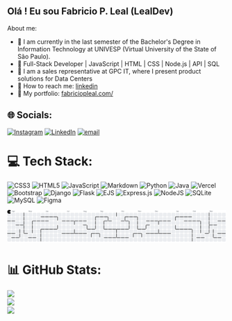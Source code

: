 ## Olá ! Eu sou Fabricio P. Leal (LealDev)

About me:
- 📝 I am currently in the last semester of the Bachelor's Degree in Information Technology at UNIVESP (Virtual University of the State of São Paulo).
- 🛃 Full-Stack Developer | JavaScript | HTML | CSS | Node.js | API | SQL
- 👀 I am a sales representative at GPC IT, where I present product solutions for Data Centers
- 💞️ How to reach me: [linkedin](https://www.linkedin.com/in/lealdev/)
- 🚀 My portfolio: [fabriciopleal.com/](https://fabriciopleal.com/)


## 🌐 Socials:
[![Instagram](https://img.shields.io/badge/Instagram-%23E4405F.svg?logo=Instagram&logoColor=white)](https://instagram.com/lealdev) [![LinkedIn](https://img.shields.io/badge/LinkedIn-%230077B5.svg?logo=linkedin&logoColor=white)](https://linkedin.com/in/lealdev) [![email](https://img.shields.io/badge/Email-D14836?logo=gmail&logoColor=white)](mailto:fabricio.pereira.leal@gmail.com) 

# 💻 Tech Stack:
![CSS3](https://img.shields.io/badge/css3-%231572B6.svg?style=for-the-badge&logo=css3&logoColor=white) ![HTML5](https://img.shields.io/badge/html5-%23E34F26.svg?style=for-the-badge&logo=html5&logoColor=white) ![JavaScript](https://img.shields.io/badge/javascript-%23323330.svg?style=for-the-badge&logo=javascript&logoColor=%23F7DF1E) ![Markdown](https://img.shields.io/badge/markdown-%23000000.svg?style=for-the-badge&logo=markdown&logoColor=white) ![Python](https://img.shields.io/badge/python-3670A0?style=for-the-badge&logo=python&logoColor=ffdd54) ![Java](https://img.shields.io/badge/java-%23ED8B00.svg?style=for-the-badge&logo=openjdk&logoColor=white) ![Vercel](https://img.shields.io/badge/vercel-%23000000.svg?style=for-the-badge&logo=vercel&logoColor=white) ![Bootstrap](https://img.shields.io/badge/bootstrap-%238511FA.svg?style=for-the-badge&logo=bootstrap&logoColor=white) ![Django](https://img.shields.io/badge/django-%23092E20.svg?style=for-the-badge&logo=django&logoColor=white) ![Flask](https://img.shields.io/badge/flask-%23000.svg?style=for-the-badge&logo=flask&logoColor=white) ![EJS](https://img.shields.io/badge/ejs-%23B4CA65.svg?style=for-the-badge&logo=ejs&logoColor=black) ![Express.js](https://img.shields.io/badge/express.js-%23404d59.svg?style=for-the-badge&logo=express&logoColor=%2361DAFB) ![NodeJS](https://img.shields.io/badge/node.js-6DA55F?style=for-the-badge&logo=node.js&logoColor=white) ![SQLite](https://img.shields.io/badge/sqlite-%2307405e.svg?style=for-the-badge&logo=sqlite&logoColor=white) ![MySQL](https://img.shields.io/badge/mysql-4479A1.svg?style=for-the-badge&logo=mysql&logoColor=white) ![Figma](https://img.shields.io/badge/figma-%23F24E1E.svg?style=for-the-badge&logo=figma&logoColor=white)

<picture>
  <source media="(prefers-color-scheme: light)" srcset="https://raw.githubusercontent.com/LealDevhub/LealDevhub/output/pacman-contribution-graph-dark.svg">
  <source media="(prefers-color-scheme: dark)" srcset="https://raw.githubusercontent.com/LealDevhub/LealDevhub/output/pacman-contribution-graph.svg">
  <img alt="pacman contribution graph" src="https://raw.githubusercontent.com/LealDevhub/LealDevhub/output/pacman-contribution-graph.svg">
</picture>

# 📊 GitHub Stats:
![](https://github-readme-stats.vercel.app/api?username=LealDevhub&theme=tokyonight&hide_border=false&include_all_commits=false&count_private=false)<br/>
![](https://nirzak-streak-stats.vercel.app/?user=LealDevhub&theme=tokyonight&hide_border=false)<br/>
![](https://github-readme-stats.vercel.app/api/top-langs/?username=LealDevhub&theme=tokyonight&hide_border=false&include_all_commits=false&count_private=false&layout=compact)



###

<!-- Proudly created with GPRM ( https://gprm.itsvg.in ) -->

<!--<div>
  <a href="https://lealdevhub.github.io/Portfolio">
  <img height="180em" src="https://github-readme-stats.vercel.app/api?username=LealDevhub&show_icons=true&theme=tokyonight">
  <img height="180em" src="https://github-readme-stats.vercel.app/api/top-langs/?username=LealDevhub&layout=donut&langs_count=16&theme=tokyonight">
</div>

<div style="display: inline_block"><br>
  <img align="center" alt="Leal-Js" height="30" width="40" src="https://raw.githubusercontent.com/devicons/devicon/master/icons/javascript/javascript-plain.svg">
  <img align="center" alt="Leal-React" height="30" width="40" src="https://raw.githubusercontent.com/devicons/devicon/master/icons/react/react-original.svg">
  <img align="center" alt="Leal-HTML" height="30" width="40" src="https://raw.githubusercontent.com/devicons/devicon/master/icons/html5/html5-original.svg">
  <img align="center" alt="Leal-CSS" height="30" width="40" src="https://raw.githubusercontent.com/devicons/devicon/master/icons/css3/css3-original.svg">
  <img align="center" alt="Leal-Python" height="30" width="40" src="https://raw.githubusercontent.com/devicons/devicon/master/icons/python/python-original.svg">
  <img align="center" alt="Leal-Java" height="30" width="40" src="https://cdn.jsdelivr.net/gh/devicons/devicon/icons/java/java-original.svg" />
  <img align="center" alt="Leal-c++" height="30" width="40" src="https://cdn.jsdelivr.net/gh/devicons/devicon/icons/cplusplus/cplusplus-original.svg" />
<img align="right" alt="Leal-gif" src="https://media.discordapp.net/attachments/1189358822737846415/1189359071762063430/Design_sem_nome.gif" width="150" />
          
</div> -->

<!-- ##

<div>
   <a 
     href="https://instagram.com/lealdev" target="_blank"><img src="https://img.shields.io/badge/-Instagram-%23E4405F?style=for-the-badge&logo=instagram&logoColor=white" target="_blank"></a> -->
<!--- <a href="https://discord.gg/wagxzStdcR" target="_blank"><img src="https://img.shields.io/badge/Discord-7289DA?style=for-the-badge&logo=discord&logoColor=white" target="_blank"></a> --->
<!-- <a href = "mailto:fabricio.pereira.leal@gmail.com"><img src="https://img.shields.io/badge/-Gmail-%23333?style=for-the-badge&logo=gmail&logoColor=white" target="_blank"></a>
  <a href="https://www.linkedin.com/in/lealdev" target="_blank"><img src="https://img.shields.io/badge/-LinkedIn-%230077B5?style=for-the-badge&logo=linkedin&logoColor=white" target="_blank"></a> 
</div>
-->

<!--- <img align="right" height="590rem" src="https://raw.githubusercontent.com/gist/LealDevhub/b9041e20f84fa21004d41d970a198413/raw/6260b4c06231d4ebae2916cb37a9c77e6712546b/githubcard.svg"/>
<h1 align="left">Hi <img src"https://raw.githubusercontent.com/kaueMarques/kaueMarques/master/hi.gif"  width="30px" />, i´m Fabricio P. Leal   </h1>
<p align="left"> <img src="https://komarev.com/ghpvc/?username=FPLealhub&color=yellow" alt="Profile view" /> </p>

- 👋 Hi, I’m @LealDevhub
- 👀 I’m interested in enter the field of information technology
- 🌱 I'm currently learning programming at rocketseat  
- 💞️ I’m looking to collaborate on backend development
- 📫 How to reach me: @lealdev on instagram

--->

<br></br>

<!---
LealDevhub/LealDevhub is a ✨ special ✨ repository because its `README.md` (this file) appears on your GitHub profile.
You can click the Preview link to take a look at your changes.
--->
